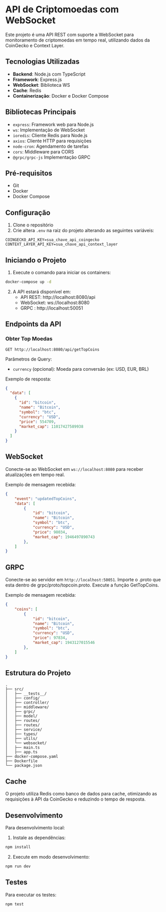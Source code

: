 # API de Criptomoedas com WebSocket

Este projeto é uma API REST com suporte a WebSocket para monitoramento de criptomoedas em tempo real, utilizando dados da CoinGecko e Context Layer.

## Tecnologias Utilizadas

- **Backend**: Node.js com TypeScript
- **Framework**: Express.js
- **WebSocket**: Biblioteca WS
- **Cache**: Redis
- **Containerização**: Docker e Docker Compose

## Bibliotecas Principais

- `express`: Framework web para Node.js
- `ws`: Implementação de WebSocket
- `ioredis`: Cliente Redis para Node.js
- `axios`: Cliente HTTP para requisições
- `node-cron`: Agendamento de tarefas
- `cors`: Middleware para CORS
- `@grpc/grpc-js` Implementação GRPC

## Pré-requisitos
- Git
- Docker
- Docker Compose

## Configuração

1. Clone o repositório
2. Crie altera `.env` na raiz do projeto alterando as seguintes variáveis:
```env
COINGECKO_API_KEY=sua_chave_api_coingecko
CONTEXT_LAYER_API_KEY=sua_chave_api_context_layer
```

## Iniciando o Projeto

1. Execute o comando para iniciar os containers:
```bash
docker-compose up -d
```

2. A API estará disponível em:
   - API REST: http://localhost:8080/api
   - WebSocket: ws://localhost:8080
   - GRPC : http://localhost:50051

## Endpoints da API

### Obter Top Moedas
```
GET http://localhost:8080/api/getTopCoins
```

Parâmetros de Query:
- `currency` (opcional): Moeda para conversão (ex: USD, EUR, BRL)

Exemplo de resposta:
```json
{
  "data": [
    {
      "id": "bitcoin",
      "name": "Bitcoin",
      "symbol": "btc",
      "currency": "USD",
      "price": 554709,
      "market_cap": 11017427589938
    }
  ]
}
```

## WebSocket

Conecte-se ao WebSocket em `ws://localhost:8080` para receber atualizações em tempo real.

Exemplo de mensagem recebida:
```json
{
    "event": "updatedTopCoins",
    "data": [
        {
            "id": "bitcoin",
            "name": "Bitcoin",
            "symbol": "btc",
            "currency": "USD",
            "price": 98034,
            "market_cap": 1946497890743
        },
    ]
}
```


## GRPC

Conecte-se ao servidor em `http://localhost:50051`.
Importe o .proto que esta dentro de grpc/proto/topcoin.proto.
Execute a função GetTopCoins.

Exemplo de mensagem recebida:
```json
{
    "coins": [
        {
            "id": "bitcoin",
            "name": "Bitcoin",
            "symbol": "btc",
            "currency": "USD",
            "price": 97834,
            "market_cap": 1943127015546
        },
    ]
}
```

## Estrutura do Projeto

```
.
├── src/
│   ├── __tests__/
│   ├── config/
│   ├── controller/
│   ├── middleware/
│   ├── grpc/
│   ├── model/
│   ├── routes/
│   ├── routes/
│   ├── service/
│   ├── types/
│   ├── utils/
│   └── websocket/
│   ├── main.ts
│   ├── app.ts
├── docker-compose.yaml
├── Dockerfile
└── package.json
```

## Cache

O projeto utiliza Redis como banco de dados para cache, otimizando as requisições à API da CoinGecko e reduzindo o tempo de resposta.

## Desenvolvimento

Para desenvolvimento local:

1. Instale as dependências:
```bash
npm install
```

2. Execute em modo desenvolvimento:
```bash
npm run dev
```

## Testes

Para executar os testes:
```bash
npm test
```
